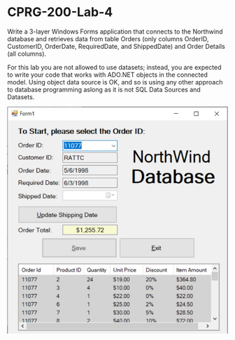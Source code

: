 # CPRG-200-Lab-4

Write a 3-layer Windows Forms application that connects to the Northwind database and retrieves data from table Orders (only columns OrderID, CustomerID, OrderDate, RequiredDate, and ShippedDate) and Order Details (all columns).

For this lab you are not allowed to use datasets; instead, you are expected to write your code that works with ADO.NET objects in the connected model. Using object data source is OK, and so is using any other approach to database programming aslong as it is not SQL Data Sources and Datasets.

![Screenshot](capture.jpg)
